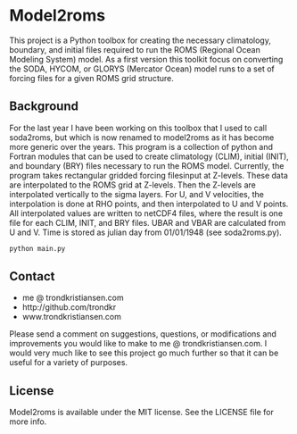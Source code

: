 <h1>Model2roms</h1>

This project is a Python toolbox for creating the necessary climatology, boundary, and initial files 
required to run the ROMS (Regional Ocean Modeling System) model. As a first version this toolkit focus on 
converting the SODA, HYCOM, or GLORYS (Mercator Ocean) model runs to a set of forcing files for a given ROMS 
grid structure.

<h2>Background</h2>

For the last year I have been working on this toolbox that I used to call soda2roms, but which is now 
renamed to model2roms as it has become more generic over the years. This program is a collection of python 
and Fortran modules that can be used to create climatology (CLIM), initial (INIT), and boundary (BRY) files 
necessary to run the ROMS model. Currently, the program takes rectangular gridded forcing filesinput at 
Z-levels. These data are interpolated to the ROMS grid at Z-levels. Then the Z-levels are interpolated 
vertically to the sigma layers. For U, and V velocities, the interpolation is done at RHO points, and then 
interpolated to U and V points. All interpolated values are written to netCDF4 files, where the result is one 
file for each CLIM, INIT, and BRY files. UBAR and VBAR are calculated from U and V. Time is stored as julian 
day from 01/01/1948 (see soda2roms.py).

```html
python main.py
```

<h2>Contact</h2>
<ul>
<li>me @ trondkristiansen.com</li>
<li>http://github.com/trondkr</li>
<li>www.trondkristiansen.com</li>
</ul>
Please send a comment on suggestions, questions, or modifications and improvements you would like to
make to me @ trondkristiansen.com. I would very much like to see this project go much further so that it can be
useful for a variety of purposes.

<h2>License</h2>

Model2roms is available under the MIT license. See the LICENSE file for more info.